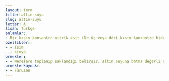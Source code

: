 ```yaml
---
layout: term
title: altın suyu
slug: altin-suyu
letter: A
lisan: Türkçe
anlamlar:
- Bir kısım konsantre nitrik asit ile üç veya dört kısım konsantre hidroklorik asitten oluşmuş, özellikle platin, altın vb. metalleri çözmekte kullanılan bir karışım
ozellikler:
- - isim
  - kimya
ornekler:
- - Nerelere toplanıp saklandığı belirsiz, altın suyuna batma değerli sofra takımları; mercan saplı çorba kaşıkları…
orneklerkaynak:
- - Füruzan
---
```

